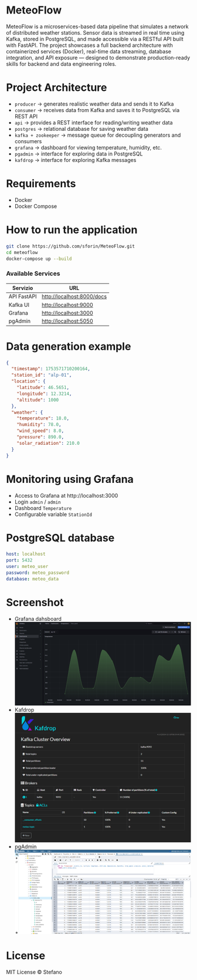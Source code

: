 # MeteoFlow
MeteoFlow is a microservices-based data pipeline that simulates a network of distributed weather stations. Sensor data is streamed in real time using Kafka, stored in PostgreSQL, and made accessible via a RESTful API built with FastAPI.  The project showcases a full backend architecture with containerized services (Docker), real-time data streaming, database integration, and API exposure — designed to demonstrate production-ready skills for backend and data engineering roles.

# Project Architecture

- `producer` → generates realistic weather data and sends it to Kafka
- `consumer` → receives data from Kafka and saves it to PostgreSQL via REST API
- `api` → provides a REST interface for reading/writing weather data
- `postgres` → relational database for saving weather data
- `kafka + zookeeper` → message queue for decoupling generators and consumers
- `grafana` → dashboard for viewing temperature, humidity, etc.
- `pgadmin` → interface for exploring data in PostgreSQL
- `kafdrop` → interface for exploring Kafka messages

# Requirements

- Docker
- Docker Compose

# How to run the application

```bash
git clone https://github.com/sforin/MeteoFlow.git
cd meteoflow
docker-compose up --build
```

### Available Services

| Servizio    | URL                                                      |
| ----------- | -------------------------------------------------------- |
| API FastAPI | [http://localhost:8000/docs](http://localhost:8000/docs) |
| Kafka UI    | [http://localhost:9000](http://localhost:9000)           |
| Grafana     | [http://localhost:3000](http://localhost:3000)           |
| pgAdmin     | [http://localhost:5050](http://localhost:5050)           |

# Data generation example

```json
{
  "timestamp": 1753571710200164,
  "station_id": "alp-01",
  "location": {
    "latitude": 46.5651,
    "longitude": 12.3214,
    "altitude": 1000
  },
  "weather": {
    "temperature": 18.0,
    "humidity": 78.0,
    "wind_speed": 8.0,
    "pressure": 890.0,
    "solar_radiation": 210.0
  }
}
```

# Monitoring using Grafana

- Access to Grafana at http://localhost:3000
- Login `admin` / `admin`
- Dashboard `Temperature`
- Configurable variable `StationId`

# PostgreSQL database

```yaml
host: localhost
port: 5432
user: meteo_user
password: meteo_password
database: meteo_data
```

# Screenshot

- Grafana dahsboard
![alt text](docs\image-2.png)
- Kafdrop
![alt text](docs\image.png)
- pgAdmin
![alt text](docs\image-1.png)

# License

MIT License © Stefano
